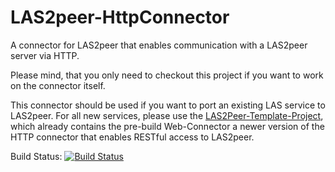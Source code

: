 LAS2peer-HttpConnector
======================

A connector for LAS2peer that enables communication with 
a LAS2peer server via HTTP.  

Please mind, that you only need to checkout this project
if you want to work on the connector itself.  

This connector should be used if you want to port an existing LAS service to LAS2peer.
For all new services, please use the 
[LAS2Peer-Template-Project](https://github.com/rwth-acis/LAS2peer-Template-Project/),
which already contains the pre-build Web-Connector a newer version of the HTTP connector
that enables RESTful access to LAS2peer.

Build Status: [![Build Status](https://api.travis-ci.org/rwth-acis/LAS2peer-HttpConnector.png)](https://travis-ci.org/rwth-acis/LAS2peer-HttpConnector)  
